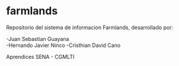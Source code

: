 # farmlands
Repositorio del sistema de informacion Farmlands, desarrollado por:

-Juan Sebastian Guayana <br>
-Hernando Javier Ninco
-Cristhian David Cano

Aprendices SENA - CGMLTI

